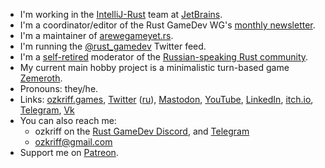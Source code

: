 <!-- markdownlint-disable first-line-heading -->

- I'm working in the [IntelliJ-Rust] team at [JetBrains].
- I'm a coordinator/editor of the Rust GameDev WG's [monthly newsletter].
- I'm a maintainer of [arewegameyet.rs].
- I'm running the [@rust_gamedev] Twitter feed.
- I'm a [self-retired](https://t.me/s/ozkriff_games/47) moderator of the [Russian-speaking Rust community].
- My current main hobby project is a minimalistic turn-based game [Zemeroth].
- Pronouns: they/he.
- Links:
  [ozkriff.games](https://ozkriff.games),
  [Twitter](https://twitter.com/ozkriff) ([ru](https://twitter.com/ozkriff_ru)),
  [Mastodon](https://mastodon.gamedev.place/@ozkriff),
  [YouTube](https://youtube.com/c/andreylesnikov/videos),
  [LinkedIn](https://linkedin.com/in/ozkriff),
  [itch.io](https://ozkriff.itch.io),
  [Telegram](https://t.me/s/ozkriff_games),
  [Vk](https://vk.com/ozkriff)
- You can also reach me:
  - ozkriff on the [Rust GameDev Discord](https://discord.gg/yNtPTb2),
    and [Telegram](https://t.me/ozkriff)
  - ozkriff@gmail.com
- Support me on [Patreon](https://patreon.com/ozkriff).

[IntelliJ-Rust]: https://github.com/intellij-rust/intellij-rust
[JetBrains]: https://jetbrains.com
[Zemeroth]: https://github.com/ozkriff/zemeroth
[Russian-speaking Rust community]: https://rust-lang.ru
[@rust_gamedev]: https://twitter.com/rust_gamedev
[arewegameyet.rs]: https://arewegameyet.rs
[monthly newsletter]: https://rust-gamedev.github.io
